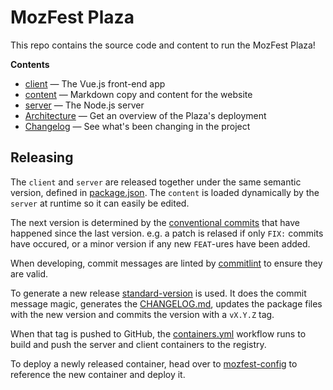 # MozFest Plaza

This repo contains the source code and content to run the MozFest Plaza!

**Contents**

- [client](./client/) — The Vue.js front-end app
- [content](./content/) — Markdown copy and content for the website
- [server](./server/) — The Node.js server
- [Architecture](./ARCHITECTURE.md) — Get an overview of the Plaza's deployment
- [Changelog](./CHANGELOG.md) — See what's been changing in the project

## Releasing

The `client` and `server` are released together under the same semantic version, defined in [package.json](./package.json).
The `content` is loaded dynamically by the `server` at runtime so it can easily be edited.

The next version is determined by the [conventional commits](https://www.conventionalcommits.org/en/v1.0.0/) that have happened since the last version.
e.g. a patch is relased if only `FIX:` commits have occured, or a minor version if any new `FEAT`-ures have been added.

When developing, commit messages are linted by [commitlint](https://commitlint.js.org/#/) to ensure they are valid.

To generate a new release [standard-version](https://github.com/conventional-changelog/standard-version) is used.
It does the commit message magic, generates the [CHANGELOG.md](./CHANGELOG.md), updates the package files with the new version and commits the version with a `vX.Y.Z` tag.

When that tag is pushed to GitHub, the [containers.yml](./.github/workflows/container.yml) workflow runs to build and push the server and client containers to the registry.

To deploy a newly released container, head over to [mozfest-config](https://github.com/digitalinteraction/mozfest-config) to reference the new container and deploy it.
